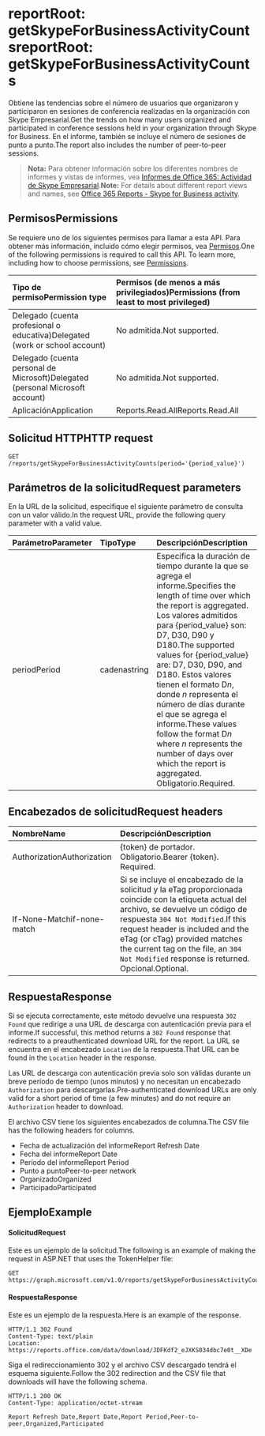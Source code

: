 # <a name="reportroot-getskypeforbusinessactivitycounts"></a><span data-ttu-id="9b199-101">reportRoot: getSkypeForBusinessActivityCounts</span><span class="sxs-lookup"><span data-stu-id="9b199-101">reportRoot: getSkypeForBusinessActivityCounts</span></span>

<span data-ttu-id="9b199-102">Obtiene las tendencias sobre el número de usuarios que organizaron y participaron en sesiones de conferencia realizadas en la organización con Skype Empresarial.</span><span class="sxs-lookup"><span data-stu-id="9b199-102">Get the trends on how many users organized and participated in conference sessions held in your organization through Skype for Business.</span></span> <span data-ttu-id="9b199-103">En el informe, también se incluye el número de sesiones de punto a punto.</span><span class="sxs-lookup"><span data-stu-id="9b199-103">The report also includes the number of peer-to-peer sessions.</span></span>

> <span data-ttu-id="9b199-104">**Nota:** Para obtener información sobre los diferentes nombres de informes y vistas de informes, vea [Informes de Office 365: Actividad de Skype Empresarial]((https://support.office.com/client/Skype-for-Business-Online-activity-8cbe2eb2-1194-4fd7-b1ee-9f9287c82424)).</span><span class="sxs-lookup"><span data-stu-id="9b199-104">**Note:** For details about different report views and names, see [Office 365 Reports - Skype for Business activity]((https://support.office.com/client/Skype-for-Business-Online-activity-8cbe2eb2-1194-4fd7-b1ee-9f9287c82424)).</span></span>

## <a name="permissions"></a><span data-ttu-id="9b199-105">Permisos</span><span class="sxs-lookup"><span data-stu-id="9b199-105">Permissions</span></span>

<span data-ttu-id="9b199-p102">Se requiere uno de los siguientes permisos para llamar a esta API. Para obtener más información, incluido cómo elegir permisos, vea [Permisos](../../../concepts/permissions_reference.md).</span><span class="sxs-lookup"><span data-stu-id="9b199-p102">One of the following permissions is required to call this API. To learn more, including how to choose permissions, see [Permissions](../../../concepts/permissions_reference.md).</span></span>

| <span data-ttu-id="9b199-108">Tipo de permiso</span><span class="sxs-lookup"><span data-stu-id="9b199-108">Permission type</span></span>                        | <span data-ttu-id="9b199-109">Permisos (de menos a más privilegiados)</span><span class="sxs-lookup"><span data-stu-id="9b199-109">Permissions (from least to most privileged)</span></span> |
| :------------------------------------- | :--------------------------------------- |
| <span data-ttu-id="9b199-110">Delegado (cuenta profesional o educativa)</span><span class="sxs-lookup"><span data-stu-id="9b199-110">Delegated (work or school account)</span></span>     | <span data-ttu-id="9b199-111">No admitida.</span><span class="sxs-lookup"><span data-stu-id="9b199-111">Not supported.</span></span>                           |
| <span data-ttu-id="9b199-112">Delegado (cuenta personal de Microsoft)</span><span class="sxs-lookup"><span data-stu-id="9b199-112">Delegated (personal Microsoft account)</span></span> | <span data-ttu-id="9b199-113">No admitida.</span><span class="sxs-lookup"><span data-stu-id="9b199-113">Not supported.</span></span>                           |
| <span data-ttu-id="9b199-114">Aplicación</span><span class="sxs-lookup"><span data-stu-id="9b199-114">Application</span></span>                            | <span data-ttu-id="9b199-115">Reports.Read.All</span><span class="sxs-lookup"><span data-stu-id="9b199-115">Reports.Read.All</span></span>                         |

## <a name="http-request"></a><span data-ttu-id="9b199-116">Solicitud HTTP</span><span class="sxs-lookup"><span data-stu-id="9b199-116">HTTP request</span></span>

<!-- { "blockType": "ignored" } --> 

```http
GET /reports/getSkypeForBusinessActivityCounts(period='{period_value}')
```

## <a name="request-parameters"></a><span data-ttu-id="9b199-117">Parámetros de la solicitud</span><span class="sxs-lookup"><span data-stu-id="9b199-117">Request parameters</span></span>

<span data-ttu-id="9b199-118">En la URL de la solicitud, especifique el siguiente parámetro de consulta con un valor válido.</span><span class="sxs-lookup"><span data-stu-id="9b199-118">In the request URL, provide the following query parameter with a valid value.</span></span>

| <span data-ttu-id="9b199-119">Parámetro</span><span class="sxs-lookup"><span data-stu-id="9b199-119">Parameter</span></span> | <span data-ttu-id="9b199-120">Tipo</span><span class="sxs-lookup"><span data-stu-id="9b199-120">Type</span></span>   | <span data-ttu-id="9b199-121">Descripción</span><span class="sxs-lookup"><span data-stu-id="9b199-121">Description</span></span>                              |
| :-------- | :----- | :--------------------------------------- |
| <span data-ttu-id="9b199-122">period</span><span class="sxs-lookup"><span data-stu-id="9b199-122">Period</span></span>    | <span data-ttu-id="9b199-123">cadena</span><span class="sxs-lookup"><span data-stu-id="9b199-123">string</span></span> | <span data-ttu-id="9b199-124">Especifica la duración de tiempo durante la que se agrega el informe.</span><span class="sxs-lookup"><span data-stu-id="9b199-124">Specifies the length of time over which the report is aggregated.</span></span> <span data-ttu-id="9b199-125">Los valores admitidos para {period_value} son: D7, D30, D90 y D180.</span><span class="sxs-lookup"><span data-stu-id="9b199-125">The supported values for {period_value} are: D7, D30, D90, and D180.</span></span> <span data-ttu-id="9b199-126">Estos valores tienen el formato D*n*, donde *n* representa el número de días durante el que se agrega el informe.</span><span class="sxs-lookup"><span data-stu-id="9b199-126">These values follow the format D*n* where *n* represents the number of days over which the report is aggregated.</span></span> <span data-ttu-id="9b199-127">Obligatorio.</span><span class="sxs-lookup"><span data-stu-id="9b199-127">Required.</span></span> |

## <a name="request-headers"></a><span data-ttu-id="9b199-128">Encabezados de solicitud</span><span class="sxs-lookup"><span data-stu-id="9b199-128">Request headers</span></span>

| <span data-ttu-id="9b199-129">Nombre</span><span class="sxs-lookup"><span data-stu-id="9b199-129">Name</span></span>          | <span data-ttu-id="9b199-130">Descripción</span><span class="sxs-lookup"><span data-stu-id="9b199-130">Description</span></span>               |
| :------------ | :------------------------ |
| <span data-ttu-id="9b199-131">Authorization</span><span class="sxs-lookup"><span data-stu-id="9b199-131">Authorization</span></span> | <span data-ttu-id="9b199-p104">{token} de portador. Obligatorio.</span><span class="sxs-lookup"><span data-stu-id="9b199-p104">Bearer {token}. Required.</span></span> |
| <span data-ttu-id="9b199-134">If-None-Match</span><span class="sxs-lookup"><span data-stu-id="9b199-134">if-none-match</span></span> | <span data-ttu-id="9b199-135">Si se incluye el encabezado de la solicitud y la eTag proporcionada coincide con la etiqueta actual del archivo, se devuelve un código de respuesta `304 Not Modified`.</span><span class="sxs-lookup"><span data-stu-id="9b199-135">If this request header is included and the eTag (or cTag) provided matches the current tag on the file, an `304 Not Modified` response is returned.</span></span> <span data-ttu-id="9b199-136">Opcional.</span><span class="sxs-lookup"><span data-stu-id="9b199-136">Optional.</span></span> |

## <a name="response"></a><span data-ttu-id="9b199-137">Respuesta</span><span class="sxs-lookup"><span data-stu-id="9b199-137">Response</span></span>

<span data-ttu-id="9b199-138">Si se ejecuta correctamente, este método devuelve una respuesta `302 Found` que redirige a una URL de descarga con autenticación previa para el informe.</span><span class="sxs-lookup"><span data-stu-id="9b199-138">If successful, this method returns a `302 Found` response that redirects to a preauthenticated download URL for the report.</span></span> <span data-ttu-id="9b199-139">La URL se encuentra en el encabezado `Location` de la respuesta.</span><span class="sxs-lookup"><span data-stu-id="9b199-139">That URL can be found in the `Location` header in the response.</span></span>

<span data-ttu-id="9b199-140">Las URL de descarga con autenticación previa solo son válidas durante un breve período de tiempo (unos minutos) y no necesitan un encabezado `Authorization` para descargarlas.</span><span class="sxs-lookup"><span data-stu-id="9b199-140">Pre-authenticated download URLs are only valid for a short period of time (a few minutes) and do not require an `Authorization` header to download.</span></span>

<span data-ttu-id="9b199-141">El archivo CSV tiene los siguientes encabezados de columna.</span><span class="sxs-lookup"><span data-stu-id="9b199-141">The CSV file has the following headers for columns.</span></span>

- <span data-ttu-id="9b199-142">Fecha de actualización del informe</span><span class="sxs-lookup"><span data-stu-id="9b199-142">Report Refresh Date</span></span>
- <span data-ttu-id="9b199-143">Fecha del informe</span><span class="sxs-lookup"><span data-stu-id="9b199-143">Report Date</span></span>
- <span data-ttu-id="9b199-144">Período del informe</span><span class="sxs-lookup"><span data-stu-id="9b199-144">Report Period</span></span>
- <span data-ttu-id="9b199-145">Punto a punto</span><span class="sxs-lookup"><span data-stu-id="9b199-145">Peer-to-peer network</span></span>
- <span data-ttu-id="9b199-146">Organizado</span><span class="sxs-lookup"><span data-stu-id="9b199-146">Organized</span></span>
- <span data-ttu-id="9b199-147">Participado</span><span class="sxs-lookup"><span data-stu-id="9b199-147">Participated</span></span>

## <a name="example"></a><span data-ttu-id="9b199-148">Ejemplo</span><span class="sxs-lookup"><span data-stu-id="9b199-148">Example</span></span>

#### <a name="request"></a><span data-ttu-id="9b199-149">Solicitud</span><span class="sxs-lookup"><span data-stu-id="9b199-149">Request</span></span>

<span data-ttu-id="9b199-150">Este es un ejemplo de la solicitud.</span><span class="sxs-lookup"><span data-stu-id="9b199-150">The following is an example of making the request in ASP.NET that uses the TokenHelper file:</span></span>

<!-- {
  "blockType": "request",
  "name": "reportroot_getskypeforbusinessactivitycounts"
}-->

```http
GET https://graph.microsoft.com/v1.0/reports/getSkypeForBusinessActivityCounts(period='D7')
```

#### <a name="response"></a><span data-ttu-id="9b199-151">Respuesta</span><span class="sxs-lookup"><span data-stu-id="9b199-151">Response</span></span>

<span data-ttu-id="9b199-152">Este es un ejemplo de la respuesta.</span><span class="sxs-lookup"><span data-stu-id="9b199-152">Here is an example of the response.</span></span>

<!-- { "blockType": "ignored" } --> 

```http
HTTP/1.1 302 Found
Content-Type: text/plain
Location: https://reports.office.com/data/download/JDFKdf2_eJXKS034dbc7e0t__XDe
```

<span data-ttu-id="9b199-153">Siga el redireccionamiento 302 y el archivo CSV descargado tendrá el esquema siguiente.</span><span class="sxs-lookup"><span data-stu-id="9b199-153">Follow the 302 redirection and the CSV file that downloads will have the following schema.</span></span>

<!-- {
  "blockType": "response",
  "truncated": true,
  "@odata.type": "stream"
} -->

```http
HTTP/1.1 200 OK
Content-Type: application/octet-stream

Report Refresh Date,Report Date,Report Period,Peer-to-peer,Organized,Participated
```
